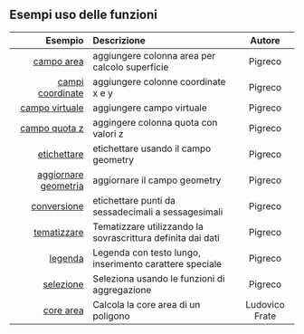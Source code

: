 ## Esempi uso delle funzioni

Esempio|Descrizione|Autore
------:|:----------|:------:
[campo area](es/add_col_area.md)|aggiungere colonna area per calcolo superficie|Pigreco
[campi coordinate](es/add_coord_xy.md)|aggiungere colonne coordinate x e y|Pigreco
[campo virtuale](es/add_campo_virtuale.md)|aggiungere campo virtuale|Pigreco
[campo quota z](es/add_col_z.md)|aggingere colonna quota con valori z|Pigreco
[etichettare](es/etichette.md)|etichettare usando il campo geometry|Pigreco
[aggiornare geometria](es/agg_geom.md)|aggiornare il campo geometry|Pigreco
[conversione](es/conversione.md)|etichettare punti da sessadecimali a sessagesimali|Pigreco
[tematizzare](es/tematizzare.md)|Tematizzare utilizzando la sovrascrittura definita dai dati|Pigreco
[legenda](es/espressione_regolare.md)|Legenda con testo lungo, inserimento carattere speciale|Pigreco
[selezione](es/select_with_aggregate.md)|Seleziona usando le funzioni di aggregazione|Pigreco
[core area](es/core_area.md)|Calcola la core area di un poligono | Ludovico Frate
